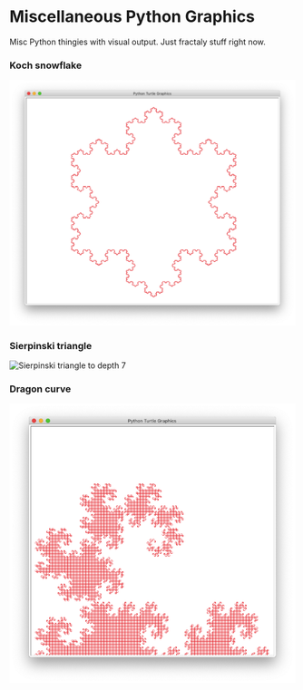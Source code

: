 # Miscellaneous Python Graphics

Misc Python thingies with visual output. Just fractaly stuff right now.

### Koch snowflake

![Koch snowflake to depth 5](/koch/snowflake-d5-s300.png)

### Sierpinski triangle

![Sierpinski triangle to depth 7](/triangle/triangle-d7-s300.png)

### Dragon curve

![Dragon curve](/dragon/dragon-s4.png)

